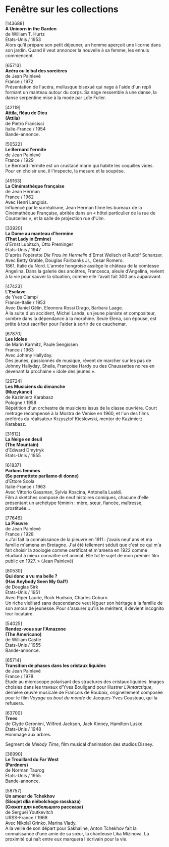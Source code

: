# Fenêtre sur les collections

[143688]  
**A Unicorn in the Garden**  
de William T. Hurtz  
États-Unis / 1953  
Alors qu'il prépare son petit déjeuner, un homme aperçoit une licorne dans son jardin. Quand il veut annoncer la nouvelle à sa femme, les ennuis commencent.

[65713]  
**Acéra ou le bal des sorcières**  
de Jean Painlevé  
France / 1972  
Présentation de l'acéra, mollusque bisexué qui nage à l'aide d'un repli formant un manteau autour du corps. Sa nage ressemble à une danse, la danse serpentine mise à la mode par Loïe Fuller.

[42119]  
**Attila, fléau de Dieu**  
**(Attila)**  
de Pietro Francisci  
Italie-France / 1954  
Bande-annonce.

[50522]  
**Le Bernard l'ermite**  
de Jean Painlevé  
France / 1929  
Le Bernard l'ermite est un crustacé marin qui habite les coquilles vides. Pour en choisir une, il l'inspecte, la mesure et la soupèse.

[49163]  
**La Cinémathèque française**  
de Jean Herman  
France / 1962  
Avec Henri Langlois.  
Influencé par le surréalisme, Jean Herman filme les bureaux de la Cinémathèque Française, abritée dans un « hôtel particulier de la rue de Courcelles », et la salle de projection rue d'Ulm.

[33920]  
**La Dame au manteau d'hermine**  
**(That Lady in Ermine)**  
d'Ernst Lubitsch, Otto Preminger  
États-Unis / 1947  
D'après l'opérette _Die Frau im Hermelin_ d'Ernst Welisch et Rudolf Schanzer.  
Avec Betty Grable, Douglas Fairbanks Jr., Cesar Romero.  
1861, Italie du Nord. L'armée hongroise assiège le château de la comtesse Angelina. Dans la galerie des ancêtres, Francesca, aïeule d'Angelina, revient à la vie pour sauver la situation, comme elle l'avait fait 300 ans auparavant.

[47423]  
**L'Esclave**  
de Yves Ciampi  
France-Italie / 1953  
Avec Daniel Gélin, Eleonora Rossi Drago, Barbara Laage.  
À la suite d'un accident, Michel Landa, un jeune pianiste et compositeur, sombre dans la dépendance à la morphine. Seule Elena, son épouse, est prête à tout sacrifier pour l'aider à sortir de ce cauchemar.

[67870]  
**Les Idoles**  
de Marin Karmitz, Paule Sengissen  
France / 1963  
Avec Johnny Hallyday.  
Des jeunes, passionnés de musique, rêvent de marcher sur les pas de Johnny Hallyday, Sheila, Françoise Hardy ou des Chaussettes noires en devenant la prochaine « idole des jeunes ».

[29724]  
**Les Musiciens du dimanche**  
**(Muzykanci)**  
de Kazimierz Karabasz  
Pologne / 1958  
Répétition d'un orchestre de musiciens issus de la classe ouvrière. Court métrage récompensé à la Mostra de Venise en 1960, et l'un des films préférés du réalisateur Krzysztof Kieślowski, mentor de Kazimierz Karabasz.

[31612]  
**La Neige en deuil**  
**(The Mountain)**  
d'Edward Dmytryk  
États-Unis / 1955

[61837]  
**Parlons femmes**  
**(Se permettete parliamo di donne)**  
d'Ettore Scola  
Italie-France / 1963  
Avec Vittorio Gassman, Sylvia Koscina, Antonella Lualdi.  
Film à sketches composé de neuf histoires comiques, chacune d'elle présentant un archétype féminin : mère, sœur, fiancée, maîtresse, prostituée...

[77646]  
**La Pieuvre**  
de Jean Painlevé  
France / 1928  
« J'ai fait la connaissance de la pieuvre en 1911 : j'avais neuf ans et ma famille m'amena en Bretagne. J'ai été tellement séduit que c'est ce qui m'a fait choisir la zoologie comme certificat et m'amena en 1922 comme étudiant à mieux connaître cet animal. Elle fut le sujet de mon premier film public en 1927. » (Jean Painlevé)

[80530]  
**Qui donc a vu ma belle ?**  
**(Has Anybody Seen My Gal?)**  
de Douglas Sirk  
États-Unis / 1951  
Avec Piper Laurie, Rock Hudson, Charles Coburn.  
Un riche vieillard sans descendance veut léguer son héritage à la famille de son amour de jeunesse. Pour s'assurer qu'ils le méritent, il devient incognito leur locataire.

[54025]  
**Rendez-vous sur l'Amazone**  
**(The Americano)**  
de William Castle  
États-Unis / 1955  
Bande-annonce.

[65714]  
**Transition de phases dans les cristaux liquides**  
de Jean Painlevé  
France / 1978  
Étude au microscope polarisant des structures des cristaux liquides. Images choisies dans les travaux d'Yves Bouligand pour illustrer _L'Antarctique_, dernière œuvre musicale de François de Roubaix, originellement composée pour le film _Voyage au bout du monde_ de Jacques-Yves Cousteau, qui la refusera.

[63700]  
**Trees**  
de Clyde Geronimi, Wilfred Jackson, Jack Kinney, Hamilton Luske  
États-Unis / 1948  
Hommage aux arbres.

Segment de _Melody Time_, film musical d'animation des studios Disney.

[36990]  
**Le Trouillard du Far West**  
**(Pardners)**  
de Norman Taurog  
États-Unis / 1955  
Bande-annonce.

[58757]  
**Un amour de Tchekhov**  
**(Sioujet dlia niébolchogo rasskaza)**  
**(Сюжет для небольшого рассказа)**  
de Sergueï Youtkevitch  
URSS-France / 1968  
Avec Nikolaï Grinko, Marina Vlady.  
À la veille de son départ pour Sakhaline, Anton Tchekhov fait la connaissance d'une amie de sa sœur, la chanteuse Lika Mizinova. La proximité qui naît entre eux marquera l'écrivain pour la vie.

